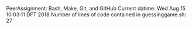 PeerAssignment: Bash, Make, Git, and GitHub
Current datime:
Wed Aug 15 10:03:11 DFT 2018
Number of lines of code contained in guessinggame.sh:
      27 

